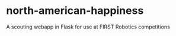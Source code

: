 north-american-happiness
========================

A scouting webapp in Flask for use at FIRST Robotics competitions
